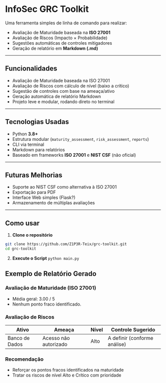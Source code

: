 #  InfoSec GRC Toolkit

Uma ferramenta simples de linha de comando para realizar:

- Avaliação de Maturidade baseada na **ISO 27001**
- Avaliação de Riscos (Impacto × Probabilidade)
- Sugestões automáticas de controles mitigadores
- Geração de relatório em **Markdown (.md)**


---

##  Funcionalidades

- Avaliação de Maturidade baseada na ISO 27001  
- Avaliação de Riscos com cálculo de nível (baixo a crítico)  
- Sugestão de controles com base na ameaça/ativo  
- Geração automática de relatório Markdown  
- Projeto leve e modular, rodando direto no terminal  

---

## Tecnologias Usadas

- Python **3.8+**
- Estrutura modular (`maturity_assessment`, `risk_assessment`, `reports`)
- CLI via terminal
- Markdown para relatórios
- Baseado em frameworks **ISO 27001** e **NIST CSF** (não oficial)

---
## Futuras Melhorias
  - Suporte ao NIST CSF como alternativa à ISO 27001
  - Exportação para PDF
  - Interface Web simples (Flask?)
  - Armazenamento de múltiplas avaliações

---
## Como usar

1. **Clone o repositório**

```bash
git clone https://github.com/Z1P3R-Teix/grc-toolkit.git
cd grc-toolkit
```

2. **Execute o Script**
``` python main.py ```

## Exemplo de Relatório Gerado
  ### Avaliação de Maturidade (ISO 27001)
  - Média geral: 3.00 / 5
  - Nenhum ponto fraco identificado.
  
  ### Avaliação de Riscos
  | Ativo           | Ameaça                | Nível | Controle Sugerido                          |
  |-----------------|-----------------------|-------|--------------------------------------------|
  | Banco de Dados  | Acesso não autorizado | Alto  | A definir (conforme análise)               |
  
  ### Recomendação
  - Reforçar os pontos fracos identificados na maturidade
  - Tratar os riscos de nível Alto e Crítico com prioridade



